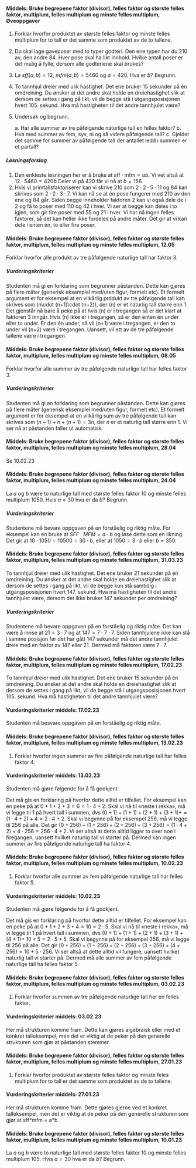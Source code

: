 #### Middels: Bruke begrepene faktor (divisor), felles faktor og største felles faktor, multiplum, felles multiplum og minste felles multiplum,  Øveoppgaver

1. Forklar hvorfor produktet av største felles faktor og minste felles
    multiplum for to tall er det samme som produktet av de to tallene.

2. Du skal lage gaveposer med to typer godteri. Den ene typen har du
    210 av, den andre 84. Hver pose skal ha likt innhold. Hvilke antall
    poser er det mulig å fylle, dersom alle godteriene skal brukes?

3. La $sff(a,b) = 12$, $mfm(a,b) = 5460$ og $a = 420$. Hva er $b$?
    Begrunn.

4. To tannhjul dreier med ulik hastighet. Det ene bruker 15 sekunder på
    én omdreining. Du ønsker at det andre skal holde en dreiehastighet
    slik at dersom de settes i gang på likt, vil de begge stå i
    utgangsposisjonen hvert 105. sekund. Hva må hastigheten til det
    andre tannhjulet være?

5. Undersøk og begrunn.

    a.  Har alle summer av tre påfølgende naturlige tall en felles faktor?
    b.  Hva med summer av fem, syv, ni og så videre påfølgende tall?
    c.  Gjelder det samme for summer av påfølgende tall der antallet ledd i summen er et partall?

##### Løsningsforslag

1. Den enkleste løsningen her er å bruke at $\text{sff}\cdot \text{mfm} = ab$. Vi vet altså at $12\cdot 5460 = 420 b$ Deler vi på $420$ får vi nå at $b = 156$.
2. Hvis vi primtallsfaktoriserer kan vi skrive $210$ som $2\cdot 2\cdot 5 \cdot 11$ og $84$ kan skrives som $2\cdot 2 \cdot 3\cdot 7$. Vi kan nå se at én pose fungerer med $210$ av den ene og 84 går. Siden begge inneholder faktoren $2$ kan vi også dele de i 2 og få to poser med $110$ og $42$ i hver. Vi ser at begge kan deles i to igjen, som gir fire poser med $55$ og $21$ i hver. Vi har nå ingen felles faktorer, så det kan heller ikke fordeles på andre måter. Det gir at vi kan dele i enten én, to eller fire poser.

#### Middels: Bruke begrepene faktor (divisor), felles faktor og største felles faktor, multiplum, felles multiplum og minste felles multiplum,  12.05

Forklar hvorfor alle produkt av tre påfølgende naturlige tall har faktor 3. 

##### Vurderingskriterier

Studenten må gi en forklaring som begrunner påstanden. Dette kan gjøres på flere måter (generisk eksemplel med/uten figur, formelt etc). Et formelt argument er for eksempel at en vilkårlig prddukt av tre påfølgende tall kan skrives som \(n\cdot (n+1)\cdot (n+2)\), der \(n\) er et naturlig tall større enn 1. Det gjenstår nå bare å peke på at hvis \(n\) er i tregangen så er det klart at faktoren 3 inngår. Hvis \(n\) ikke er i tregangen, så er den enten én under eller to under. Er den én under, så vil \(n+1\) være i tregangen, er den to under vil \(n+2\) være i tregangen. Uansett, vil ett av de tre påfølgende tallene være i tregangen.

#### Middels: Bruke begrepene faktor (divisor), felles faktor og største felles faktor, multiplum, felles multiplum og minste felles multiplum,  08.05

Forklar hvorfor alle summer av tre påfølgende naturlige tall har felles faktor 3.

##### Vurderingskriterier

Studenten må gi en forklaring som begrunner påstanden. Dette kan gjøres på flere måter (generisk eksemplel med/uten figur, formelt etc). Et formelt argument er for eksempel at en vilkårlig sum av tre påfølgende tall kan skrives som $(n-1) +n + (n+1) = 3n$, der $n$ er et naturlig tall større enn 1. Vi ser nå at påstanden faller ut automatisk. 

#### Middels: Bruke begrepene faktor (divisor), felles faktor og største felles faktor, multiplum, felles multiplum og minste felles multiplum,  28.04

Se 10.02.23

#### Middels: Bruke begrepene faktor (divisor), felles faktor og største felles faktor, multiplum, felles multiplum og minste felles multiplum,  24.04

La $a$ og $b$ være to naturlige tall med største felles faktor $10$ og minste felles multiplum $1050$. Hvis $a = 30$ hva er da $b$? Begrunn.

##### Vurderingskriterier

Studentene må bevare oppgaven på en forståelig og riktig måte. For eksempel kan en bruke at $SFF\cdot MFM = a\cdot b$ og løse dette som en likning. Det gir at $10\cdot 1050 = 10500 = 30\cdot b$, eller at $1050 = 3\cdot b$ eller $b = 350$.

#### Middels: Bruke begrepene faktor (divisor), felles faktor og største felles faktor, multiplum, felles multiplum og minste felles multiplum,  31.03.23

To tannhjul dreier med ulik hastighet. Det ene bruker 21 sekunder på én omdreining. Du ønsker at det andre skal holde en dreiehastighet slik at dersom de settes i gang på likt, vil de begge kun stå samtidig i utgangsposisjonen hvert 147. sekund. Hva må hastigheten til det andre tannhjulet være, dersom det ikke bruker 147 sekunder per omdreining?

##### Vurderingskriterier

Studentene må bevare oppgaven på en forståelig og riktig måte. Det kan være å innse at $21 = 3\cdot 7$ og at $147 = 7\cdot 7 \cdot 7$. Siden tannhjulene ikke kan stå i samme posisjon før det har gått $147$ sekunder må det andre tannhjulet dreie med en faktor av $147$ eller $21$. Dermed må faktoren være $7\cdot 7$.

#### Middels: Bruke begrepene faktor (divisor), felles faktor og største felles faktor, multiplum, felles multiplum og minste felles multiplum,  17.02.23

To tannhjul dreier med ulik hastighet. Det ene bruker 15 sekunder på én omdreining. Du ønsker at det andre skal holde en dreiehastighet slik at dersom de settes i gang på likt, vil de begge stå i utgangsposisjonen hvert 105. sekund. Hva må hastigheten til det andre tannhjulet være?

#### Vurderingskriterier middels:  17.02.23

Studenten må besvare oppgaven på en forståelig og riktig måte.

#### Middels: Bruke begrepene faktor (divisor), felles faktor og største felles faktor, multiplum, felles multiplum og minste felles multiplum,  13.02.23

1. Forklar hvorfor ingen summer av fire påfølgende naturlige tall har felles faktor  $4$.

#### Vurderingskriterier middels:  13.02.23

Studenten må gjøre følgende for å få godkjent.

Det må gis en forklaring på hvorfor dette alltid er
tilfellet.
For eksempel kan en peke på at
$0 + 1 + 2 + 3 = 6 = 1 \cdot 4 + 2$. Skal vi nå til «neste i
rekka», må vi legge til 1 på hvert tall i summen, dvs
$(0 + 1) + (1 + 1) + (2 + 1) + (3 + 1) + = (1\cdot 4 + 2) + 4 = 2 \cdot 4 + 2$.
Skal vi begynne på for eksempel 256, må vi legge til 256 på
alle. Det gir
$(0 + 256) + (1 + 256) + (2 + 256) + (3 + 256) =  (1\cdot 4 + 2) + 4 \cdot 256 = 256\cdot 4 + 2$.
Vi ser altså at dette alltid ligger to over noe i firegangen, uansett hvilket
naturlig tall vi starter på. Dermed kan ingen summer av fire
påfølgende naturlige tall ha faktor 4.

#### Middels: Bruke begrepene faktor (divisor), felles faktor og største felles faktor, multiplum, felles multiplum og minste felles multiplum,  10.02.23

1. Forklar hvorfor alle summer av fem påfølgende naturlige tall har felles faktor  $5$.

#### Vurderingskriterier middels:  10.02.23

Studenten må gjøre følgende for å få godkjent.

Det må gis en forklaring på hvorfor dette alltid er
tilfellet.
For eksempel kan en peke på at
$0 + 1 + 2 + 3 + 4 = 10 = 2 \cdot 5$. Skal vi nå til «neste i
rekka», må vi legge til 1 på hvert tall i summen, dvs
$(0 + 1) + (1 + 1) + (2 + 1) + (3 + 1) + (4 + 1) = \ 10 + 5 = 2 \cdot 5 + 5$.
Skal vi begynne på for eksempel 256, må vi legge til 256 på
alle. Det gir
$(0 + 256) + (1 + 256) + (2 + 256) + (3 + 256) + (4 + 256) = 10 + 5 \cdot 256$.
Vi ser altså at dette alltid vil fungere, uansett hvilket
naturlig tall vi starter på. Dermed må alle summer av fem
påfølgende naturlige tall ha felles faktor 5.

#### Middels: Bruke begrepene faktor (divisor), felles faktor og største felles faktor, multiplum, felles multiplum og minste felles multiplum,  03.02.23

1. Forklar hvorfor summen av tre påfølgende naturlige tall har en felles faktor.

#### Vurderingskriterier middels:  03.02.23

Her må strukturen komme fram. Dette kan gjøres
algebraisk eller med et konkret talleksempel, men det er viktig
at de peker på den generelle strukturen som gjør at påstanden
stemmer.

#### Middels: Bruke begrepene faktor (divisor), felles faktor og største felles faktor, multiplum, felles multiplum og minste felles multiplum,  27.01.23

1. Forklar hvorfor produktet av største felles faktor og minste feles multiplum for to tall er det samme som produktet av de to tallene.

#### Vurderingskriterier middels:  27.01.23

Her må strukturen komme fram. Dette gjøres gjerne ved
et konkret talleksempel, men det er viktig at de peker på den
generelle strukturen som gjør at sff\*mfm = a\*b

#### Middels: Bruke begrepene faktor (divisor), felles faktor og største felles faktor, multiplum, felles multiplum og minste felles multiplum,  10.01.23

La $a$ og $b$ være to naturlige tall med største felles faktor $10$ og minste felles multiplum $105$. Hvis $a = 30$ hva er da $b$? Begrunn.

